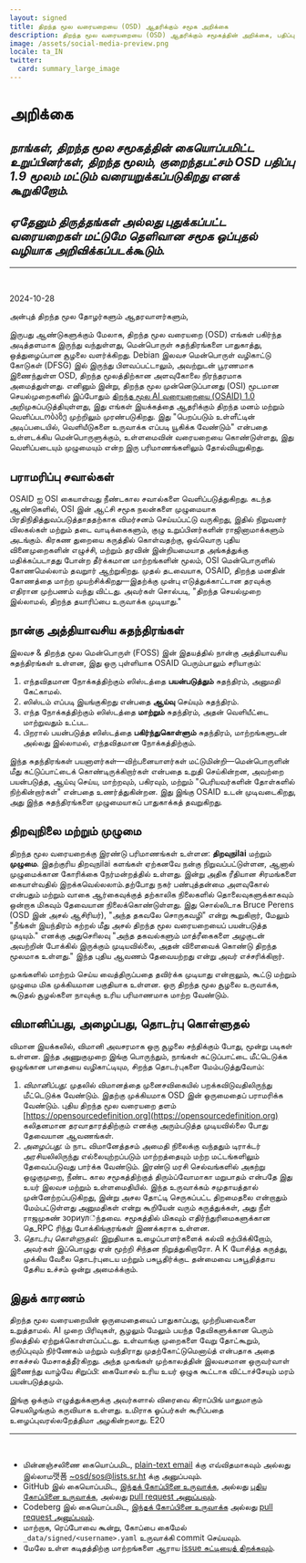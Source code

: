 ```yaml
---
layout: signed
title: திறந்த மூல வரையறையை (OSD) ஆதரிக்கும் சமூக அறிக்கை
description: திறந்த மூல வரையறையை (OSD) ஆதரிக்கும் சமூகத்தின் அறிக்கை, பதிப்பு 1.9
image: /assets/social-media-preview.png
locale: ta_IN
twitter:
  card: summary_large_image
---
```


# **அறிக்கை**

## *நாங்கள், திறந்த மூல சமூகத்தின் கையொப்பமிட்ட உறுப்பினர்கள், திறந்த மூலம், குறைந்தபட்சம் OSD பதிப்பு 1.9 மூலம் மட்டும் வரையறுக்கப்படுகிறது எனக் கூறுகிறோம்.*

## *ஏதேனும் திருத்தங்கள் அல்லது புதுக்கப்பட்ட வரையறைகள் மட்டுமே தெளிவான சமூக ஒப்புதல் வழியாக அறிவிக்கப்படக்கூடும்.*

---
<br>

2024-10-28

அன்புத் திறந்த மூல தோழர்களும் ஆதரவாளர்களும்,

இருபது ஆண்டுகளுக்கும் மேலாக, திறந்த மூல வரையறை (OSD) எங்கள் பகிர்ந்த அடித்தளமாக இருந்து வந்துள்ளது, மென்பொருள் சுதந்திரங்களை பாதுகாத்து, ஒத்துழைப்பான சூழலை வளர்க்கிறது. Debian இலவச மென்பொருள் வழிகாட்டு கோடுகள் (DFSG) இல் இருந்து பிளவப்பட்டாலும், அவற்றுடன் பூரணமாக இணைந்துள்ள OSD, திறந்த மூலத்திற்கான அளவுகோலை நிரந்தரமாக அமைத்துள்ளது. எனினும் இன்று, திறந்த மூல முன்னெடுப்பானது (OSI) மூடமான செயல்முறைகளில் இப்போதும் [திறந்த மூல AI வரையறையை (OSAID) 1.0](https://opensource.org/ai/open-source-ai-definition) அறிமுகப்படுத்தியுள்ளது, இது எங்கள் இயக்கத்தை ஆதரிக்கும் திறந்த மனம் மற்றும் வெளிப்படობაზე முற்றிலும் முரண்படுகிறது. இது "பெறப்படும் உள்ளீட்டின் அடிப்படையில், வெளியீடுகளை உருவாக்க எப்படி யூகிக்க வேண்டும்" என்பதை உள்ளடக்கிய மென்பொருளுக்கும், உள்ளமைவின் வரையறையை கொண்டுள்ளது, இது வெளிப்படையும் முழுமையும் என்ற இரு பரிமாணங்களிலும் தோல்வியுறுகிறது.

## பராமரிப்பு சவால்கள்

OSAID ஐ OSI கையாள்வது நீண்டகால சவால்களை வெளிப்படுத்துகிறது. கடந்த ஆண்டுகளில், OSI இன் ஆட்சி சமூக நலன்களை முழுமையாக பிரதிநிதித்துவப்படுத்தாததற்காக விமர்சனம் செய்யப்பட்டு வருகிறது, இதில் நிறுவனர் விலகல்கள் மற்றும் தடை வாடிக்கைகளும், குழு உறுப்பினர்களின் ராஜினாமாக்களும் அடங்கும். கிரகண துறையை கருத்தில் கொள்வதற்கு, ஒவ்வொரு புதிய வினைமுறைகளின் எழுச்சி, மற்றும் தரவின் இன்றியமையாத அங்கத்துக்கு மதிக்கப்படாதது போன்ற தீர்க்கமான மாற்றங்களின் மூலம், OSI மென்பொருளில் கோணமெல்லாம் தவறுார் ஆற்றுகிறது. முதல் தடவையாக, OSAID, திறந்த மனதின் கோணத்தை மாற்ற முயற்சிக்கிறது—இதற்க்கு முன்பு எடுத்துக்காட்டான தரவுக்கு எதிரான முற்பணம் வந்து விட்டது. அவர்கள் சொல்படி, "திறந்த செயல்முறை இல்லாமல், திறந்த தயாரிப்பை உருவாக்க முடியாது."

## நான்கு அத்தியாவசிய சுதந்திரங்கள்

இலவச & திறந்த மூல மென்பொருள் (FOSS) இன் இதயத்தில் நான்கு அத்தியாவசிய சுதந்திரங்கள் உள்ளன, இது ஒரு புள்ளியாக OSAID பெரும்பாலும் சரியாகும்:

1. எந்தவிதமான நோக்கத்திற்கும் ஸிஸ்டத்தை **பயன்படுத்தும்** சுதந்திரம், அனுமதி கேட்காமல்.
2. ஸிஸ்டம் எப்படி இயங்குகிறது என்பதை **ஆய்வு** செய்யும் சுதந்திரம்.
3. எந்த நோக்கத்திற்கும் ஸிஸ்டத்தை **மாற்றும்** சுதந்திரம், அதன் வெளியீட்டை மாற்றுவதும் உட்பட.
4. பிறரால் பயன்படுத்த ஸிஸ்டத்தை **பகிர்ந்துகொள்ளும்** சுதந்திரம், மாற்றங்களுடன் அல்லது இல்லாமல், எந்தவிதமான நோக்கத்திற்கும்.

இந்த சுதந்திரங்கள் பயனாளர்கள்—விற்பனையாளர்கள் மட்டுமின்றி—மென்பொருளின் மீது கட்டுப்பாட்டைக் கொண்டிருக்கிறார்கள் என்பதை உறுதி செய்கின்றன, அவற்றை பயன்படுத்த, ஆய்வு செய்ய, மாற்றவும், பகிரவும், மற்றும் "பெரியவர்களின் தோள்களில் நிற்கின்றார்கள்" என்பதை உணர்த்துகின்றன. இது இங்கு OSAID உடன் முடிவடைகிறது, அது இந்த சுதந்திரங்களை முழுமையாகப் பாதுகாக்கத் தவறுகிறது.

## திறவுநிலை மற்றும் முழுமை

திறந்த மூல வரையறைக்கு இரண்டு பரிமாணங்கள் உள்ளன: **திறவுநilai** மற்றும் **முழுமை**. இதற்குரிய திறவுநilai களங்கள் ஏற்கனவே நன்கு நிறுவப்பட்டுள்ளன, ஆனால் முழுமைக்கான கோரிக்கை நேர்மன்றத்தில் உள்ளது. இன்று அதிக ரீதியான சிரமங்களை கையாள்வதில் இறக்கவெல்லலாம்.தற்போது நகர் பண்புத்தன்மை அளவுகோல் என்பதும் மற்றும் வாகை ஆர்கைவுக்குத் தற்காலிக நிலைகளில் தொலைவுகளுக்காகவும் ஒன்றாக மிகவும் தேவையான நிலைக்கொண்டுள்ளது. இது சொல்லிடாக Bruce Perens (OSD இன் அசல் ஆசிரியர்), "அந்த தகவலே சொருகவழி" என்று கூறுகிறார், மேலும் "நீங்கள் இயந்திரம் கற்றல் மீது அசல் திறந்த மூல வரையறையைப் பயன்படுத்த முடியும்." எனக்கு அதுசொிலவு "அந்த தகவல்களும் மாத்ரீகைகளை அழகுடன் அவற்றின் போக்கில் இருக்கும் முடியவில்லை, அதன் விளைவைக் கொண்டு திறந்த மூலமாக உள்ளது." இந்த புதிய ஆவணம் தேவையற்றது என்று அவர் எச்சரிக்கிறார்.

முகங்களில் மாற்றம் செய்ய வைத்திருப்பதை தவிர்க்க முடியாது என்றாலும், கூட்டு மற்றும் முழுமை மிக முக்கியமான பகுதியாக உள்ளன. ஒரு திறந்த மூல சூழலை உருவாக்க, கூடுதல் சூழல்களை நாவுக்கு உரிய பரிமாணமாக மாற்ற வேண்டும்.

## விமானிப்பது, அழைப்பது, தொடர்பு கொள்ளுதல்

விமான இயக்கலில், விமானி அவசரமாக ஒரு சூழலை சந்திக்கும் போது, மூன்று படிகள் உள்ளன. இந்த அணுகுமுறை இங்கு பொருந்தும், நாங்கள் கட்டுப்பாட்டை மீட்டெடுக்க ஒழுங்கான பாதையை வழிகாட்டியும, சிறந்த தொடர்புகளை மேம்படுத்துவோம்:

1.	*விமானிப்பது*: முதலில் விமானத்தை முனைசவிகையில் பறக்கவிடுவதிலிருந்து மீட்டெடுக்க வேண்டும். இதற்கு முக்கியமாக OSD இன் ஒருமைதைப் பராமரிக்க வேண்டும். புதிய திறந்த மூல வரையறை தளம் [https://opensourcedefinition.org](https://opensourcedefinition.org) கலிதனமான தரவாதாரத்திற்கும் எனக்கு அரும்படுத்த முடியவில்லை போது தேவையான ஆவணங்கள்.
2.	*அழைப்பது*: ம் நாட விமானேத்தசம் அமைதி நிலைக்கு வந்ததும் டிராக்டர் அரசியலிலிருந்து எல்லையுற்றப்படும் மாற்றத்தையும் மற்ற மட்டங்களிலும் தேவைப்படுவது பார்க்க வேண்டும். இரண்டு மரசி செல்வங்களில் அகற்று ஒழுகுமுறை, நீண்ட கால சமூகத்திற்குத் திரும்ப்வோமாகா மறுபாதம் என்பதே இது உயர் இலவச மற்றும் உள்ளமைதியில். இந்த உருவாக்கம் சமுதாயத்தால் முன்னேற்றப்படுகிறது, இன்று அசல தோட்டி செருகப்பட்ட திறமைதலை என்றாதும் மேம்பட்டுள்ளது அனுமதிகள் என்று கூறியேன் வரும் கருத்துக்கள், அது நீள் ராஜமுகண் зориул்ந்தவை. சமூகத்தில் மிகவும் எதிர்ந்துரிமைகளுக்கான தெ_RPC ரிந்து போக்கிங்குரங்கள் இணக்கராக உள்ளன.
3.	*தொடர்பு கொள்ளுதல்*: இறுதியாக உழைப்பாளர்களைக் கல்வி கற்பிக்கிறோம், அவர்கள் இப்பொழுது ஏன் மூற்றி சிந்தன நிறுத்துகிறாரோ. A K யோசித்த கருத்து, முக்கிய வேலை தொடர்புடைய மற்றும் பசுபூதிர்க்குட தன்மைவை பசுபூதித்தாய தேசிய உச்சம் ஒன்று அமைக்க்கும்.

## இதுக் காரணம்

திறந்த மூல வரையறையின் ஒருமைதையைப் பாதுகாப்பது, முற்றியவைகளை உறுத்தாமல். AI முறை பிரிவுகள், சூழலும் மேலும் பயந்த தேவிகளுக்கான பெரும் நிலத்தில் ஏற்றுக்கொள்ளப்பட்டது. உள்வாங்கு முறைகளை வேறு தோட்கூறும், குறிப்புவும் நிர்ணேகம் மற்றும் வந்திராது முதற்கோட்டுமெனாய்த் என்பதாக அதை சாகச்சல் மேசாகத்தீர்கிறது. அந்த முகங்கள் முற்காலத்தின் இலவசமான ஒருவர்வாள் இணைந்து வாழ்வே சிறுப்பி: கையோசல் உரிய உயர் ஒழுக கூட்டாக விட்டாச்சேயும் மரம் பயன்படுத்தமும்.

இங்கு ஒக்கும் எழுத்துக்களுக்கு அவர்களால் விரைவை கிராப்பிங் மாதுமாகும் செயலிழங்கும் கருவியாக உள்ளது. உமிராக ஓப்பர்கள் கூரிப்பதை உழைப்புவரல்லறேத்திமா அழகின்றலாது. E20

---
<br>

- மின்னஞ்சலிணை கையொப்பமிட, [plain-text email](https://useplaintext.email/) க்கு எவ்விதமாகவும் அல்லது இல்லாம랫폼 [~osd/sos@lists.sr.ht](mailto:~osd/sos@lists.sr.ht) க்கு அனுப்பவும்.
- GitHub இல் கையொப்பமிட, [இந்தக் கோப்பினை உருவாக்க](https://github.com/OpenSourceDefinition/sos/issues/1), அல்லது [புதிய கோப்பினை உருவாக்க](https://github.com/OpenSourceDefinition/sos/new/main/_data/signed), அல்லது [pull request அனுப்பவும்](https://github.com/OpenSourceDefinition/sos/pulls).
- Codeberg இல் கையொப்பமிட, [இந்தக் கோப்பினை உருவாக்க](https://codeberg.org/osd/sos/issues/1) அல்லது [pull request அனுப்பவும்](https://codeberg.org/osd/sos/pulls).
- மாற்றாக, ரெப்போவை கூன்று, கோப்பை கைமேல் `_data/signed/<username>.yaml` உருவாக்கி commit செய்யவும்.
- மேலே உள்ள கடிதத்திற்கு மாற்றங்களை ஆராய [issue சுட்டியைத் திறக்கவும்](https://codeberg.org/osd/sos/issues).
